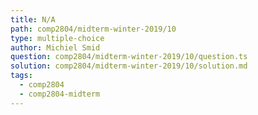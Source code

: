 ```yaml
---
title: N/A
path: comp2804/midterm-winter-2019/10
type: multiple-choice
author: Michiel Smid
question: comp2804/midterm-winter-2019/10/question.ts
solution: comp2804/midterm-winter-2019/10/solution.md
tags:
  - comp2804
  - comp2804-midterm
---
```

